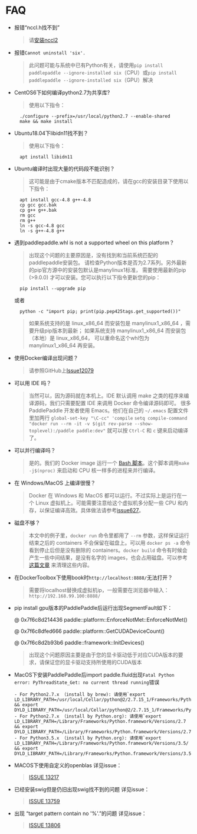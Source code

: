 <a name="FAQ"></a>
# **FAQ**

- 报错“nccl.h找不到”

    > 请[安装nccl2](https://developer.nvidia.com/nccl/nccl-download)

- 报错`Cannot uninstall 'six'.`

    > 此问题可能与系统中已有Python有关，请使用`pip install paddlepaddle --ignore-installed six`（CPU）或`pip install paddlepaddle --ignore-installed six`（GPU）解决

- CentOS6下如何编译python2.7为共享库?

	> 使用以下指令：

		./configure --prefix=/usr/local/python2.7 --enable-shared
		make && make install

<!--TODO please add more F&Q parts here-->

- Ubuntu18.04下libidn11找不到？

	> 使用以下指令：

		apt install libidn11

- Ubuntu编译时出现大量的代码段不能识别？

	> 这可能是由于cmake版本不匹配造成的，请在gcc的安装目录下使用以下指令：

		apt install gcc-4.8 g++-4.8
		cp gcc gcc.bak
		cp g++ g++.bak
		rm gcc
		rm g++
		ln -s gcc-4.8 gcc
		ln -s g++-4.8 g++

- 遇到paddlepaddle.whl is not a supported wheel on this platform？

	> 出现这个问题的主要原因是，没有找到和当前系统匹配的paddlepaddle安装包。 请检查Python版本是否为2.7系列。另外最新的pip官方源中的安装包默认是manylinux1标准， 需要使用最新的pip (>9.0.0) 才可以安装。您可以执行以下指令更新您的pip：

		pip install --upgrade pip
	或者

		python -c "import pip; print(pip.pep425tags.get_supported())"

	> 如果系统支持的是 linux_x86_64 而安装包是 manylinux1_x86_64 ，需要升级pip版本到最新； 如果系统支持 manylinux1_x86_64 而安装包	 （本地）是 linux_x86_64， 可以重命名这个whl包为 manylinux1_x86_64 再安装。

- 使用Docker编译出现问题？

	> 请参照GitHub上[Issue12079](https://github.com/PaddlePaddle/Paddle/issues/12079)

- 可以用 IDE 吗？

  	> 当然可以，因为源码就在本机上。IDE 默认调用 make 之类的程序来编译源码，我们只需要配置 IDE 来调用 Docker 命令编译源码即可。
	  很多 PaddlePaddle 开发者使用 Emacs。他们在自己的 `~/.emacs` 配置文件里加两行
	  `global-set-key "\C-cc" 'compile`
      `setq compile-command "docker run --rm -it -v $(git rev-parse --show-toplevel):/paddle paddle:dev"`
	  就可以按 `Ctrl-C` 和 `c` 键来启动编译了。

- 可以并行编译吗？

  	> 是的。我们的 Docker image 运行一个 [Bash 脚本](https://github.com/PaddlePaddle/Paddle/blob/develop/paddle/paddle/scripts/paddle_build.sh)。这个脚本调用`make -j$(nproc)` 来启动和 CPU 核一样多的进程来并行编译。

- 在 Windows/MacOS 上编译很慢？

  	> Docker 在 Windows 和 MacOS 都可以运行。不过实际上是运行在一个 Linux 虚拟机上。可能需要注意给这个虚拟机多分配一些 CPU 和内存，以保证编译高效。具体做法请参考[issue627](https://github.com/PaddlePaddle/Paddle/issues/627)。

- 磁盘不够？

  	> 本文中的例子里，`docker run` 命令里都用了 `--rm` 参数，这样保证运行结束之后的 containers 不会保留在磁盘上。可以用 `docker ps -a` 命令看到停止后但是没有删除的 containers。`docker build` 命令有时候会产生一些中间结果，是没有名字的 images，也会占用磁盘。可以参考 [这篇文章](https://zaiste.net/posts/removing_docker_containers) 来清理这些内容。

- 在DockerToolbox下使用book时`http://localhost:8888/`无法打开？

   	> 需要将localhost替换成虚拟机ip，一般需要在浏览器中输入：`http://192.168.99.100:8888/`

- pip install gpu版本的PaddlePaddle后运行出现SegmentFault如下：

  	 @ 0x7f6c8d214436 paddle::platform::EnforceNotMet::EnforceNotMet()

   	 @ 0x7f6c8dfed666 paddle::platform::GetCUDADeviceCount()

  	 @ 0x7f6c8d2b93b6 paddle::framework::InitDevices()


   	> 出现这个问题原因主要是由于您的显卡驱动低于对应CUDA版本的要求，请保证您的显卡驱动支持所使用的CUDA版本


<a name="MACPRO"></a>

- MacOS下安装PaddlePaddle后import paddle.fluid出现`Fatal Python error: PyThreadState_Get: no current thread running`错误

	  - For Python2.7.x （install by brew): 请使用`export LD_LIBRARY_PATH=/usr/local/Cellar/python@2/2.7.15_1/Frameworks/Python.framework/Versions/2.7 && export DYLD_LIBRARY_PATH=/usr/local/Cellar/python@2/2.7.15_1/Frameworks/Python.framework/Versions/2.7`
	  - For Python2.7.x （install by Python.org): 请使用`export LD_LIBRARY_PATH=/Library/Frameworks/Python.framework/Versions/2.7 && export DYLD_LIBRARY_PATH=/Library/Frameworks/Python.framework/Versions/2.7`
	  - For Python3.5.x （install by Python.org): 请使用`export LD_LIBRARY_PATH=/Library/Frameworks/Python.framework/Versions/3.5/ && export DYLD_LIBRARY_PATH=/Library/Frameworks/Python.framework/Versions/3.5/`

<a name="OPENBLAS"></a>

- MACOS下使用自定义的openblas 详见issue：

  	> [ISSUE 13217](https://github.com/PaddlePaddle/Paddle/issues/13721)

- 已经安装swig但是仍旧出现swig找不到的问题 详见issue：

	>  [ISSUE 13759](https://github.com/PaddlePaddle/Paddle/issues/13759)

- 出现 “target pattern contain no '%'.”的问题 详见issue：

	> [ISSUE 13806](https://github.com/PaddlePaddle/Paddle/issues/13806)

